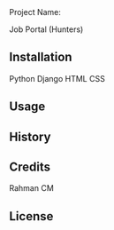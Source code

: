 <snippet>
  <content><![CDATA[

# Project Name:
Job Portal (Hunters)

## Installation
Python Django HTML CSS 

## Usage

## History

## Credits
Rahman CM
## License

</content>
</snippet>

